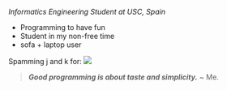 *Informatics Engineering Student at USC, Spain*

- Programming to have fun
- Student in my non-free time
- sofa + laptop user

Spamming j and k for:
![](https://wakatime.com/badge/user/2a7b4567-ab1f-4fb2-98ff-2b3fdbf94654.svg)

> ***Good programming is about taste and simplicity.*** ~ Me.